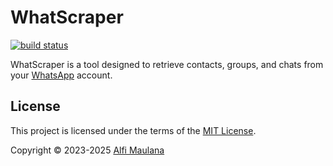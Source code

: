 # WhatScraper

[![build status](https://img.shields.io/github/actions/workflow/status/threeal/whatscraper/build.yaml?branch=main&style=flat-square)](https://github.com/threeal/whatscraper/actions/workflows/build.yaml)

WhatScraper is a tool designed to retrieve contacts, groups, and chats from your [WhatsApp](https://www.whatsapp.com/) account.

## License

This project is licensed under the terms of the [MIT License](./LICENSE).

Copyright © 2023-2025 [Alfi Maulana](https://github.com/threeal)
